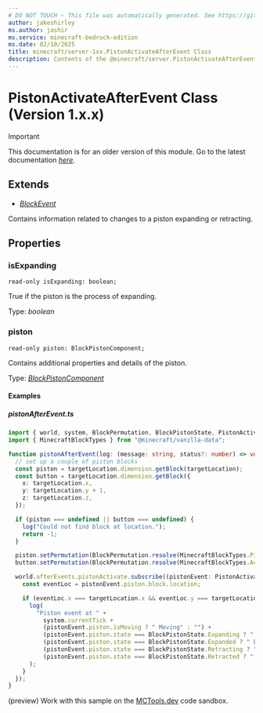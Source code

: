 ```yaml
---
# DO NOT TOUCH — This file was automatically generated. See https://github.com/mojang/minecraftapidocsgenerator to modify descriptions, examples, etc.
author: jakeshirley
ms.author: jashir
ms.service: minecraft-bedrock-edition
ms.date: 02/10/2025
title: minecraft/server-1xx.PistonActivateAfterEvent Class
description: Contents of the @minecraft/server.PistonActivateAfterEvent class (Version 1.x.x).
---
```

# PistonActivateAfterEvent Class (Version 1.x.x)

> [!IMPORTANT]
> This documentation is for an older version of this module. Go to the latest documentation [*here*](../../../scriptapi/minecraft/server/PistonActivateAfterEvent.md).

## Extends
- [*BlockEvent*](BlockEvent.md)

Contains information related to changes to a piston expanding or retracting.

## Properties

### **isExpanding**
`read-only isExpanding: boolean;`

True if the piston is the process of expanding.

Type: *boolean*

### **piston**
`read-only piston: BlockPistonComponent;`

Contains additional properties and details of the piston.

Type: [*BlockPistonComponent*](BlockPistonComponent.md)

#### Examples

##### ***pistonAfterEvent.ts***

```typescript
import { world, system, BlockPermutation, BlockPistonState, PistonActivateAfterEvent, DimensionLocation } from "@minecraft/server";
import { MinecraftBlockTypes } from "@minecraft/vanilla-data";

function pistonAfterEvent(log: (message: string, status?: number) => void, targetLocation: DimensionLocation) {
  // set up a couple of piston blocks
  const piston = targetLocation.dimension.getBlock(targetLocation);
  const button = targetLocation.dimension.getBlock({
    x: targetLocation.x,
    y: targetLocation.y + 1,
    z: targetLocation.z,
  });

  if (piston === undefined || button === undefined) {
    log("Could not find block at location.");
    return -1;
  }

  piston.setPermutation(BlockPermutation.resolve(MinecraftBlockTypes.Piston).withState("facing_direction", 3));
  button.setPermutation(BlockPermutation.resolve(MinecraftBlockTypes.AcaciaButton).withState("facing_direction", 1));

  world.afterEvents.pistonActivate.subscribe((pistonEvent: PistonActivateAfterEvent) => {
    const eventLoc = pistonEvent.piston.block.location;

    if (eventLoc.x === targetLocation.x && eventLoc.y === targetLocation.y && eventLoc.z === targetLocation.z) {
      log(
        "Piston event at " +
          system.currentTick +
          (pistonEvent.piston.isMoving ? " Moving" : "") +
          (pistonEvent.piston.state === BlockPistonState.Expanding ? " Expanding" : "") +
          (pistonEvent.piston.state === BlockPistonState.Expanded ? " Expanded" : "") +
          (pistonEvent.piston.state === BlockPistonState.Retracting ? " Retracting" : "") +
          (pistonEvent.piston.state === BlockPistonState.Retracted ? " Retracted" : "")
      );
    }
  });
}
```

(preview) Work with this sample on the [MCTools.dev](https://mctools.dev/?open=gp/pistonAfterEvent.ts) code sandbox.
